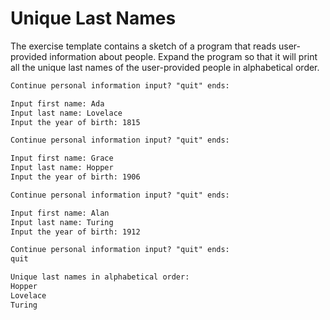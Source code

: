 
# Unique Last Names

The exercise template contains a sketch of a program that reads user-provided information about people. Expand the program so that it will print all the unique last names of the user-provided people in alphabetical order.

```markdown
Continue personal information input? "quit" ends:

Input first name: Ada
Input last name: Lovelace
Input the year of birth: 1815

Continue personal information input? "quit" ends:

Input first name: Grace
Input last name: Hopper
Input the year of birth: 1906

Continue personal information input? "quit" ends:

Input first name: Alan
Input last name: Turing
Input the year of birth: 1912

Continue personal information input? "quit" ends:
quit

Unique last names in alphabetical order:
Hopper
Lovelace
Turing
```
